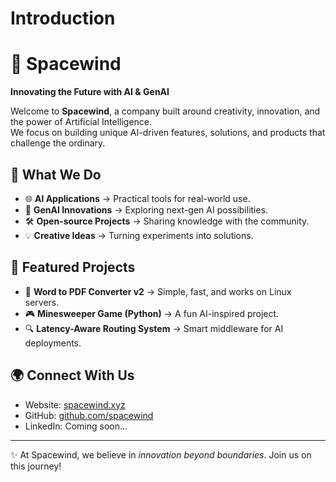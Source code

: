 # Introduction

# 🌌 Spacewind

**Innovating the Future with AI & GenAI**

Welcome to **Spacewind**, a company built around creativity, innovation, and the power of Artificial Intelligence.  
We focus on building unique AI-driven features, solutions, and products that challenge the ordinary.  

## 🚀 What We Do
- 🌐 **AI Applications** → Practical tools for real-world use.  
- 🤖 **GenAI Innovations** → Exploring next-gen AI possibilities.  
- 🛠 **Open-source Projects** → Sharing knowledge with the community.  
- 💡 **Creative Ideas** → Turning experiments into solutions.  

## 📂 Featured Projects
- 📝 **Word to PDF Converter v2** → Simple, fast, and works on Linux servers.  
- 🎮 **Minesweeper Game (Python)** → A fun AI-inspired project.  
- 🔍 **Latency-Aware Routing System** → Smart middleware for AI deployments.  

## 🌍 Connect With Us
- Website: [spacewind.xyz](https://spacewind.xyz)  
- GitHub: [github.com/spacewind](https://github.com/spacewind)  
- LinkedIn: Coming soon...  

---

✨ At Spacewind, we believe in *innovation beyond boundaries*. Join us on this journey!
